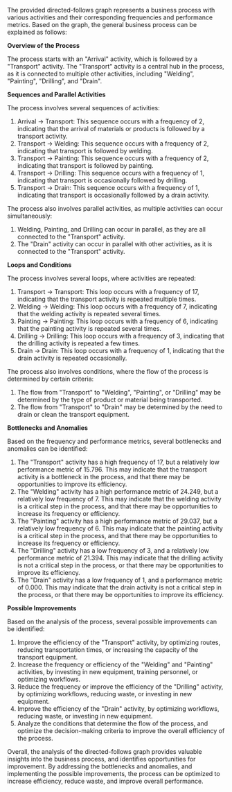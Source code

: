 The provided directed-follows graph represents a business process with various activities and their corresponding frequencies and performance metrics. Based on the graph, the general business process can be explained as follows:

**Overview of the Process**

The process starts with an "Arrival" activity, which is followed by a "Transport" activity. The "Transport" activity is a central hub in the process, as it is connected to multiple other activities, including "Welding", "Painting", "Drilling", and "Drain".

**Sequences and Parallel Activities**

The process involves several sequences of activities:

1. Arrival -> Transport: This sequence occurs with a frequency of 2, indicating that the arrival of materials or products is followed by a transport activity.
2. Transport -> Welding: This sequence occurs with a frequency of 2, indicating that transport is followed by welding.
3. Transport -> Painting: This sequence occurs with a frequency of 2, indicating that transport is followed by painting.
4. Transport -> Drilling: This sequence occurs with a frequency of 1, indicating that transport is occasionally followed by drilling.
5. Transport -> Drain: This sequence occurs with a frequency of 1, indicating that transport is occasionally followed by a drain activity.

The process also involves parallel activities, as multiple activities can occur simultaneously:

1. Welding, Painting, and Drilling can occur in parallel, as they are all connected to the "Transport" activity.
2. The "Drain" activity can occur in parallel with other activities, as it is connected to the "Transport" activity.

**Loops and Conditions**

The process involves several loops, where activities are repeated:

1. Transport -> Transport: This loop occurs with a frequency of 17, indicating that the transport activity is repeated multiple times.
2. Welding -> Welding: This loop occurs with a frequency of 7, indicating that the welding activity is repeated several times.
3. Painting -> Painting: This loop occurs with a frequency of 6, indicating that the painting activity is repeated several times.
4. Drilling -> Drilling: This loop occurs with a frequency of 3, indicating that the drilling activity is repeated a few times.
5. Drain -> Drain: This loop occurs with a frequency of 1, indicating that the drain activity is repeated occasionally.

The process also involves conditions, where the flow of the process is determined by certain criteria:

1. The flow from "Transport" to "Welding", "Painting", or "Drilling" may be determined by the type of product or material being transported.
2. The flow from "Transport" to "Drain" may be determined by the need to drain or clean the transport equipment.

**Bottlenecks and Anomalies**

Based on the frequency and performance metrics, several bottlenecks and anomalies can be identified:

1. The "Transport" activity has a high frequency of 17, but a relatively low performance metric of 15.796. This may indicate that the transport activity is a bottleneck in the process, and that there may be opportunities to improve its efficiency.
2. The "Welding" activity has a high performance metric of 24.249, but a relatively low frequency of 7. This may indicate that the welding activity is a critical step in the process, and that there may be opportunities to increase its frequency or efficiency.
3. The "Painting" activity has a high performance metric of 29.037, but a relatively low frequency of 6. This may indicate that the painting activity is a critical step in the process, and that there may be opportunities to increase its frequency or efficiency.
4. The "Drilling" activity has a low frequency of 3, and a relatively low performance metric of 21.394. This may indicate that the drilling activity is not a critical step in the process, or that there may be opportunities to improve its efficiency.
5. The "Drain" activity has a low frequency of 1, and a performance metric of 0.000. This may indicate that the drain activity is not a critical step in the process, or that there may be opportunities to improve its efficiency.

**Possible Improvements**

Based on the analysis of the process, several possible improvements can be identified:

1. Improve the efficiency of the "Transport" activity, by optimizing routes, reducing transportation times, or increasing the capacity of the transport equipment.
2. Increase the frequency or efficiency of the "Welding" and "Painting" activities, by investing in new equipment, training personnel, or optimizing workflows.
3. Reduce the frequency or improve the efficiency of the "Drilling" activity, by optimizing workflows, reducing waste, or investing in new equipment.
4. Improve the efficiency of the "Drain" activity, by optimizing workflows, reducing waste, or investing in new equipment.
5. Analyze the conditions that determine the flow of the process, and optimize the decision-making criteria to improve the overall efficiency of the process.

Overall, the analysis of the directed-follows graph provides valuable insights into the business process, and identifies opportunities for improvement. By addressing the bottlenecks and anomalies, and implementing the possible improvements, the process can be optimized to increase efficiency, reduce waste, and improve overall performance.